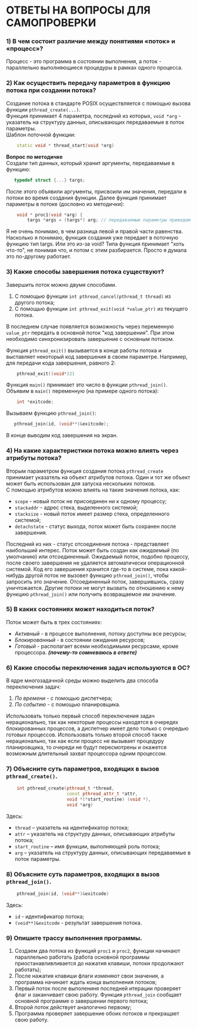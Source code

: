 # ОТВЕТЫ НА ВОПРОСЫ ДЛЯ САМОПРОВЕРКИ

### 1) В чем состоит различие между понятиями «поток» и «процесс»?
Процесс - это программа в состоянии выполнения, а поток - параллельно выполняющиеся процедуры в рамках одного процесса.

### 2) Как осуществить передачу параметров в функцию потока при создании потока?
Создание потока в стандарте POSIX осуществляется с помощью вызова функции `pthread_create(...)`.<br/>
Функция принимает 4 параметра, последний из которых, `void *arg` - указатель на структуру данных, описывающих передаваемые в поток параметры.<br/>
Шаблон поточной функции:
```c++
    static void * thread_start(void *arg)
```
**Вопрос по методичке** <br/>
Создали тип данных, который хранит аргументы, передаваемые в функцию:
```c++
   typedef struct {...} targs;
```
После этого объявили аргументы, присвоили им значения, передали в потоки во время создания функции. Далее функция принимает параметры в потоке (дословно из методички):
```c++
    void * proc1(void *arg) {
        targs *args = (targs*) arg; // передаваемые параметры приведем к типу targs
```
Я не очень понимаю, в чем разница левой и правой части равенства. Насколько я понимаю, функция создания уже передает в поточную функцию тип targs.
Или это из-за void? Типа функция принимает "хоть что-то", не понимая что, и потом с этим разбирается. Просто я думала это по-другому работает.

### 3) Какие способы завершения потока существуют?
Завершить поток можно двумя способами.
1. С помощью функции `int pthread_cancel(pthread_t thread)` из другого потока;
2. С помощью функции `int pthread_exit(void *value_ptr)` из текущего потока.

В последнем случае появляется возможность через переменную `value_ptr` передать в основной поток "код завершения". При этом необходимо синхронизировать завершение с основным потоком.

Функция `pthread_exit()` вызывается в конце работы потока и выставляет некоторый код завершения в своем параметре. Например, для передачи кода завершения, равного 2:
```c++
    pthread_exit((void*)2)
```
Функция `main()` принимает это число в функции `pthread_join()`. Объявим в `main()` переменную (на примере одного потока):
``` c++
    int *exitcode;
```
Вызываем функцию `pthread_join()`:
```c++
   pthread_join(id, (void**)&exitcode);
```
В конце выводим код завершения на экран.

### 4) На какие характеристики потока можно влиять через атрибуты потока?
Вторым параметром функция создания потока `pthread_create` принимает указатель на объект атрибутов потока. Один и тот же объект может быть использован для запуска нескольких потоков.<br/>
С помощью атрибутов можно влиять на такие значения потока, как:
- `scope` - новый поток не присоединен ни к одному процессу;
- `stackaddr` - адрес стека, выделенного системой;
- `stacksize` - новый поток имеет размер стека, определенного системой;
- `detachstate` - статус выхода, поток может быть сохранен после завершения.<br/>

Последний из них - статус отсоединения потока - представляет наибольший интерес. Поток может быть создан как *ожидаемый* (по умолчанию) или *отсоединенный*. Ожидаемый поток, подобно процессу, после своего завершения не удаляется автоматически операционной системой. Код его завершения хранится где-то в системе, пока какой-нибудь другой поток не вызовет функцию `pthread_join()`, чтобы запросить это значение. Отсоединенный поток, завершившись, сразу уничтожается. Другие потоки не могут вызвать по отношению к нему функцию `pthread_join()` или получить возвращаемое им значение.

### 5) В каких состояниях может находиться поток?
Поток может быть в трех состояниях:
- *Активный* - в процессе выполнения, потоку доступны все ресурсы;
- *Блокированный* - в состоянии ожидания ресурсов;
- *Готовый* - располагает всеми необходимыми ресурсами, кроме процессора.
***(почему-то сомневаюсь в ответе)***

### 6) Какие способы переключения задач используются в ОС?
В ядре многозадачной среды можно выделить два способа переключения задач:
1. *По времени* - с помощью диспетчера;
2. *По событию* - с помощью планировщика.<br/>

Использовать только первый способ переключения задач нерационально, так как некоторые процессы находятся в очередях блокированных процессов, а диспетчер имеет дело только с очередью готовых процессов. Использовать только второй способ также нерационально, так как если процесс не вызывает процедуру планировщика, то очереди не будут пересмотрены и окажется возможным длительный захват процессора одним процессом.

### 7) Объясните суть параметров, входящих в вызов `pthread_create()`.
```c++
    int pthread_create(pthread_t *thread,
                       const pthread_attr_t *attr,
                       void *(*start_routine) (void *),
                       void *arg)
```
Здесь:
- `thread` – указатель на идентификатор потока;
- `attr` – указатель на структуру данных, описывающих атрибуты потока;
- `start_routine` – имя функции, выполняющей роль потока;
- `arg` – указатель на структуру данных, описывающих передаваемые в поток параметры.

### 8) Объясните суть параметров, входящих в вызов `pthread_join()`.
```c++
    pthread_join(id, (void**)&exitcode)
```
Здесь:
- `id` - идентификатор потока;
- `(void**)&exitcode` - результат завершения потока.

### 9) Опишите трассу выполнения программы.
1. Создаем два потока из функций `proc1` и `proc2`, функции начинают параллельно работать (работа основной программы приостанавливливается до нажатия клавиши, потоки продолжают работать);
2. После нажатия клавиши флаги изменяют свои значения, а программа начинает ждать конца выполнения потоков;
3. Первый поток после выполениня последней итерации проверяет флаг и заканчивает свою работу. Функция `pthread_join` сообщает основной программе о завершении первого потока;
4. Второй поток действует аналогично первому;
5. Программа проверяет завершение обоих потоков и прекращает свою работу.
